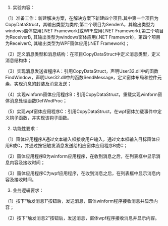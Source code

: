 1. 实验内容：

（1）准备工作：新建解决方案，在解决方案下新建四个项目.其中第一个项目为CopyDataStruct，其输出类型为类库;第二个项目为SenderA，其输出类型为windows窗体应用(.NET Framework)或WPF应用(.NET Framework),第三个项目为ReceiverB, 其输出类型为windows窗体应用(.NET Framework)，第四个项目为ReceiverC, 其输出类型为WPF窗体应用(.NET Framework)；

（2）定义消息类型和消息结构：在项目CopyDataStruct中定义消息类型，定义消息结构体；

（3）实现消息发送者程序A：引用CopyDataStruct，声明User32.dll中的函数FindWindow，声明User32.dll中的函数SendMessage，定义窗体布局和控件元素，实现消息的封装及消息发送；

（4）实现winform窗体应用程序B：引用CopyDataStruct，重载实现winform窗体消息处理函数DefWndProc；

（5）实现wpf窗体应用程序C：引用CopyDataStruct，在wpf窗体加载事件中定义钩子函数，并实现该钩子函数。

2. 功能性要求：

（1）窗体应用程序A通过文本输入框接收用户输入，通过文本框输入目标窗体应用B或C，并通过按钮触发消息发送给相应窗体应用程序B或C；

（2）窗体应用程序B为winform应用程序，在收到消息之后，在列表框中显示消息内容及接收时间；

（3）窗体应用程序C为wpf应用程序，在收到消息之后，在列表框中显示消息内容及接收时间。

3. 业务逻辑要求：

（1）按下“触发消息1”按钮后，发送消息，窗体winform程序接收消息并显示内容；

（2）按下“触发消息2”按钮后，发送消息，窗体wpf程序接收消息并显示内容。